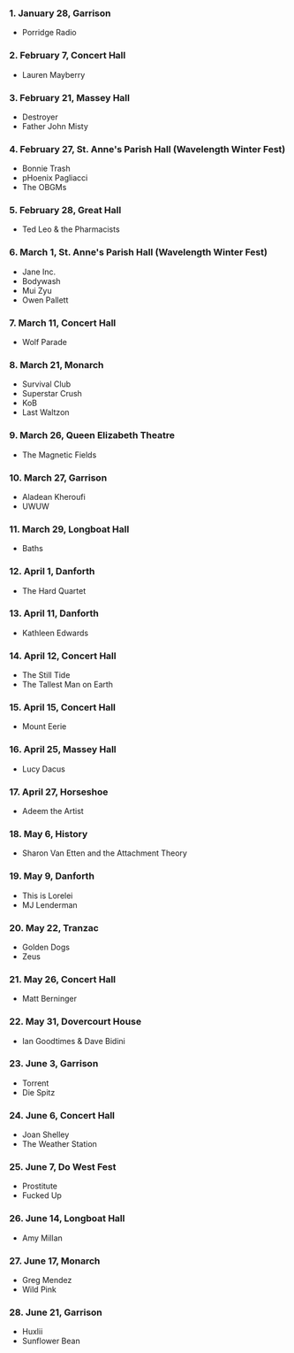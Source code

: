 ### 1. January 28, Garrison

- Porridge Radio

### 2. February 7, Concert Hall

- Lauren Mayberry

### 3. February 21, Massey Hall

- Destroyer
- Father John Misty

### 4. February 27, St. Anne's Parish Hall (Wavelength Winter Fest)

- Bonnie Trash
- pHoenix Pagliacci
- The OBGMs

### 5. February 28, Great Hall

- Ted Leo & the Pharmacists

### 6. March 1, St. Anne's Parish Hall (Wavelength Winter Fest)

- Jane Inc.
- Bodywash
- Mui Zyu
- Owen Pallett

### 7. March 11, Concert Hall

- Wolf Parade

### 8. March 21, Monarch

- Survival Club
- Superstar Crush
- KoB
- Last Waltzon

### 9. March 26, Queen Elizabeth Theatre

- The Magnetic Fields

### 10. March 27, Garrison

- Aladean Kheroufi
- UWUW

### 11. March 29, Longboat Hall

- Baths

### 12. April 1, Danforth

- The Hard Quartet

### 13. April 11, Danforth

- Kathleen Edwards

### 14. April 12, Concert Hall

- The Still Tide
- The Tallest Man on Earth

### 15. April 15, Concert Hall

- Mount Eerie

### 16. April 25, Massey Hall

- Lucy Dacus

### 17. April 27, Horseshoe

- Adeem the Artist

### 18. May 6, History

- Sharon Van Etten and the Attachment Theory

### 19. May 9, Danforth

- This is Lorelei
- MJ Lenderman

### 20. May 22, Tranzac

- Golden Dogs
- Zeus

### 21. May 26, Concert Hall

- Matt Berninger

### 22. May 31, Dovercourt House

- Ian Goodtimes & Dave Bidini

### 23. June 3, Garrison

- Torrent
- Die Spitz

### 24. June 6, Concert Hall

- Joan Shelley
- The Weather Station

### 25. June 7, Do West Fest

- Prostitute
- Fucked Up

### 26. June 14, Longboat Hall

- Amy Millan

### 27. June 17, Monarch

- Greg Mendez
- Wild Pink

### 28. June 21, Garrison

- Huxlii
- Sunflower Bean
